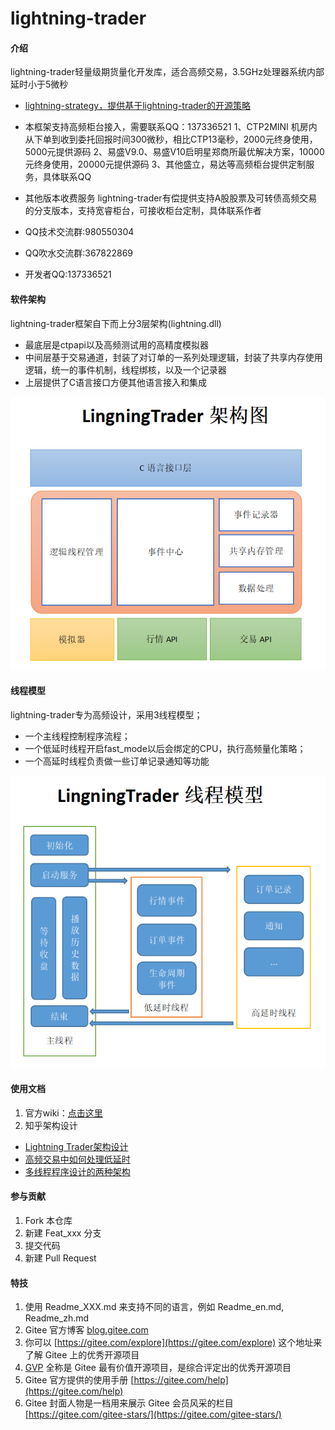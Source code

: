 # lightning-trader

#### 介绍
lightning-trader轻量级期货量化开发库，适合高频交易，3.5GHz处理器系统内部延时小于5微秒

- [lightning-strategy，提供基于lightning-trader的开源策略](https://gitee.com/pursue-wealth/lightning-strategy)

- 本框架支持高频柜台接入，需要联系QQ：137336521
    1、CTP2MINI 机房内从下单到收到委托回报时间300微秒，相比CTP13毫秒，2000元终身使用，5000元提供源码
    2、易盛V9.0、易盛V10启明星郑商所最优解决方案，10000元终身使用，20000元提供源码
    3、其他盛立，易达等高频柜台提供定制服务，具体联系QQ

- 其他版本收费服务
    lightning-trader有偿提供支持A股股票及可转债高频交易的分支版本，支持宽睿柜台，可接收柜台定制，具体联系作者

- QQ技术交流群:980550304
- QQ吹水交流群:367822869
- 开发者QQ:137336521


#### 软件架构

lightning-trader框架自下而上分3层架构(lightning.dll)

- 最底层是ctpapi以及高频测试用的高精度模拟器
- 中间层基于交易通道，封装了对订单的一系列处理逻辑，封装了共享内存使用逻辑，统一的事件机制，线程绑核，以及一个记录器
- 上层提供了C语言接口方便其他语言接入和集成

![输入图片说明](doc/images/%E6%9E%B6%E6%9E%84%E5%9B%BE.png)

#### 线程模型

lightning-trader专为高频设计，采用3线程模型；

- 一个主线程控制程序流程；
- 一个低延时线程开启fast_mode以后会绑定的CPU，执行高频量化策略；
- 一个高延时线程负责做一些订单记录通知等功能

![输入图片说明](doc/images/%E7%BA%BF%E7%A8%8B%E6%A8%A1%E5%9E%8B.png)

#### 使用文档


1. 官方wiki：[点击这里](https://gitee.com/pursue-wealth/lightning-trader/wikis)
2. 知乎架构设计

    
- [Lightning Trader架构设计](https://zhuanlan.zhihu.com/p/622262304)
- [高频交易中如何处理低延时](https://zhuanlan.zhihu.com/p/622293141)
- [多线程程序设计的两种架构](https://zhuanlan.zhihu.com/p/622423099)


#### 参与贡献

1.  Fork 本仓库
2.  新建 Feat_xxx 分支
3.  提交代码
4.  新建 Pull Request


#### 特技

1.  使用 Readme\_XXX.md 来支持不同的语言，例如 Readme\_en.md, Readme\_zh.md
2.  Gitee 官方博客 [blog.gitee.com](https://blog.gitee.com)
3.  你可以 [https://gitee.com/explore](https://gitee.com/explore) 这个地址来了解 Gitee 上的优秀开源项目
4.  [GVP](https://gitee.com/gvp) 全称是 Gitee 最有价值开源项目，是综合评定出的优秀开源项目
5.  Gitee 官方提供的使用手册 [https://gitee.com/help](https://gitee.com/help)
6.  Gitee 封面人物是一档用来展示 Gitee 会员风采的栏目 [https://gitee.com/gitee-stars/](https://gitee.com/gitee-stars/)
